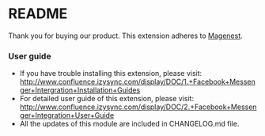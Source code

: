 # README
Thank you for buying our product.
This extension adheres to [Magenest](https://store.magenest.com/).

### User guide
- If you have trouble installing this extension, please visit: http://www.confluence.izysync.com/display/DOC/1.+Facebook+Messenger+Intergration+Installation+Guides
- For detailed user guide of this extension, please visit: http://www.confluence.izysync.com/display/DOC/2.+Facebook+Messenger+Integration+User+Guide
- All the updates of this module are included in CHANGELOG.md file.